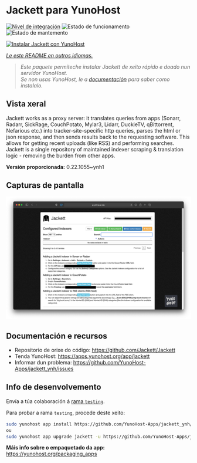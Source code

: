 <!--
NOTA: Este README foi creado automáticamente por <https://github.com/YunoHost/apps/tree/master/tools/readme_generator>
NON debe editarse manualmente.
-->

# Jackett para YunoHost

[![Nivel de integración](https://apps.yunohost.org/badge/integration/jackett)](https://ci-apps.yunohost.org/ci/apps/jackett/)
![Estado de funcionamento](https://apps.yunohost.org/badge/state/jackett)
![Estado de mantemento](https://apps.yunohost.org/badge/maintained/jackett)

[![Instalar Jackett con YunoHost](https://install-app.yunohost.org/install-with-yunohost.svg)](https://install-app.yunohost.org/?app=jackett)

*[Le este README en outros idiomas.](./ALL_README.md)*

> *Este paquete permíteche instalar Jackett de xeito rápido e doado nun servidor YunoHost.*  
> *Se non usas YunoHost, le a [documentación](https://yunohost.org/install) para saber como instalalo.*

## Vista xeral

Jackett works as a proxy server: it translates queries from apps (Sonarr, Radarr, SickRage, CouchPotato, Mylar3, Lidarr, DuckieTV, qBittorrent, Nefarious etc.) into tracker-site-specific http queries, parses the html or json response, and then sends results back to the requesting software. This allows for getting recent uploads (like RSS) and performing searches. Jackett is a single repository of maintained indexer scraping & translation logic - removing the burden from other apps.


**Versión proporcionada:** 0.22.1055~ynh1

## Capturas de pantalla

![Captura de pantalla de Jackett](./doc/screenshots/demo.png)

## Documentación e recursos

- Repositorio de orixe do código: <https://github.com/Jackett/Jackett>
- Tenda YunoHost: <https://apps.yunohost.org/app/jackett>
- Informar dun problema: <https://github.com/YunoHost-Apps/jackett_ynh/issues>

## Info de desenvolvemento

Envía a túa colaboración á [rama `testing`](https://github.com/YunoHost-Apps/jackett_ynh/tree/testing).

Para probar a rama `testing`, procede deste xeito:

```bash
sudo yunohost app install https://github.com/YunoHost-Apps/jackett_ynh/tree/testing --debug
ou
sudo yunohost app upgrade jackett -u https://github.com/YunoHost-Apps/jackett_ynh/tree/testing --debug
```

**Máis info sobre o empaquetado da app:** <https://yunohost.org/packaging_apps>
